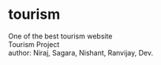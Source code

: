 # tourism
One of the best tourism website
<br> Tourism Project <br>
author: Niraj, Sagara, Nishant, Ranvijay, Dev.
